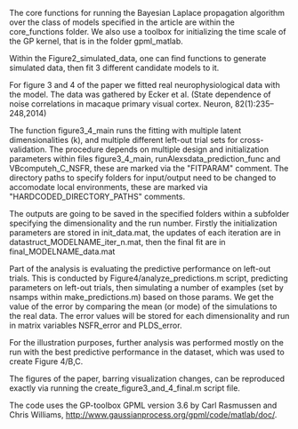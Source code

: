 The core functions for running the Bayesian Laplace propagation algorithm over the class of models specified in the article are within the core_functions folder. We also use a toolbox for initializing the time scale of the GP kernel, that is in the folder gpml_matlab.

Within the Figure2_simulated_data, one can find functions to generate simulated data, then fit 3 different candidate models to it.

For figure 3 and 4 of the paper we fitted real neurophysiological data with the model. The data was gathered by Ecker et al. (State dependence of noise correlations in macaque primary visual cortex. Neuron, 82(1):235–248,2014)

The function figure3_4_main runs the fitting with multiple latent dimensionalities (k), and multiple different left-out trial sets for cross-validation. The procedure depends on multiple design and initialization parameters within files figure3_4_main, runAlexsdata_prediction_func and VBcomputeh_C_NSFR, these are marked via the "FITPARAM" comment. The directory paths to specify folders for input/output need to be changed to accomodate local environments, these are marked via "HARDCODED_DIRECTORY_PATHS" comments.

The outputs are going to be saved in the specified folders within a subfolder specifying the dimensionality and the run number. Firstly the initialization parameters are stored in init_data.mat, the updates of each iteration are in datastruct_MODELNAME_iter_n.mat, then the final fit are in final_MODELNAME_data.mat

Part of the analysis is evaluating the predictive performance on left-out trials. This is conducted by Figure4/analyze_predictions.m script, predicting parameters on left-out trials, then simulating a number of examples (set by nsamps within make_predictions.m) based on those params. We get the value of the error by comparing the mean (or mode) of the simulations to the real data. The error values will be stored for each dimensionality and run in matrix variables NSFR_error and PLDS_error.

For the illustration purposes, further analysis was performed mostly on the run with the best predictive performance in the dataset, which was used to create Figure 4/B,C.

The figures of the paper, barring visualization changes, can be reproduced exactly via running the create_figure3_and_4_final.m script file.

The code uses the GP-toolbox GPML version 3.6 by Carl Rasmussen and Chris Williams, http://www.gaussianprocess.org/gpml/code/matlab/doc/. 
